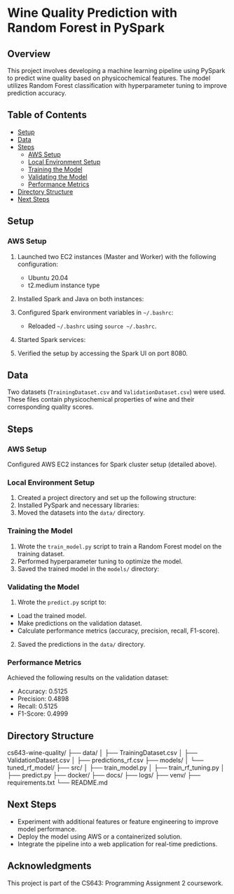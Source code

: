 # Wine Quality Prediction with Random Forest in PySpark

## Overview

This project involves developing a machine learning pipeline using PySpark to predict wine quality based on physicochemical features. The model utilizes Random Forest classification with hyperparameter tuning to improve prediction accuracy.

## Table of Contents

- [Setup](#setup)
- [Data](#data)
- [Steps](#steps)
  - [AWS Setup](#aws-setup)
  - [Local Environment Setup](#local-environment-setup)
  - [Training the Model](#training-the-model)
  - [Validating the Model](#validating-the-model)
  - [Performance Metrics](#performance-metrics)
- [Directory Structure](#directory-structure)
- [Next Steps](#next-steps)


## Setup

### AWS Setup

1. Launched two EC2 instances (Master and Worker) with the following configuration:
   - Ubuntu 20.04
   - t2.medium instance type
2. Installed Spark and Java on both instances:
3. Configured Spark environment variables in `~/.bashrc`:
   - Reloaded `~/.bashrc` using `source ~/.bashrc`.

4. Started Spark services:

5. Verified the setup by accessing the Spark UI on port 8080.

## Data

Two datasets (`TrainingDataset.csv` and `ValidationDataset.csv`) were used. These files contain physicochemical properties of wine and their corresponding quality scores.

## Steps

### AWS Setup

Configured AWS EC2 instances for Spark cluster setup (detailed above).

### Local Environment Setup

1. Created a project directory and set up the following structure:
2. Installed PySpark and necessary libraries:
3. Moved the datasets into the `data/` directory.

### Training the Model

1. Wrote the `train_model.py` script to train a Random Forest model on the training dataset.
2. Performed hyperparameter tuning to optimize the model.
3. Saved the trained model in the `models/` directory:

### Validating the Model

1. Wrote the `predict.py` script to:
- Load the trained model.
- Make predictions on the validation dataset.
- Calculate performance metrics (accuracy, precision, recall, F1-score).

2. Saved the predictions in the `data/` directory.

### Performance Metrics

Achieved the following results on the validation dataset:
- Accuracy: 0.5125
- Precision: 0.4898
- Recall: 0.5125
- F1-Score: 0.4999

## Directory Structure

cs643-wine-quality/
├── data/
│   ├── TrainingDataset.csv
│   ├── ValidationDataset.csv
│   ├── predictions_rf.csv
├── models/
│   └── tuned_rf_model/
├── src/
│   ├── train_model.py
│   ├── train_rf_tuning.py
│   ├── predict.py
├── docker/
├── docs/
├── logs/
├── venv/
├── requirements.txt
└── README.md

## Next Steps

- Experiment with additional features or feature engineering to improve model performance.
- Deploy the model using AWS or a containerized solution.
- Integrate the pipeline into a web application for real-time predictions.

## Acknowledgments

This project is part of the CS643: Programming Assignment 2 coursework.